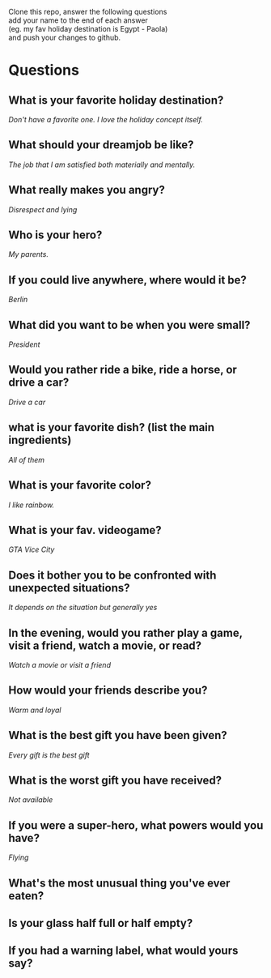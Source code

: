 Clone this repo, answer the following questions \
add your name to the end of each answer \
(eg. my fav holiday destination is Egypt - Paola)\
and push your changes to github.

# Questions

## What is your favorite holiday destination?

*Don't have a favorite one. I love the holiday concept itself.* 

## What should your dreamjob be like?

*The job that I am satisfied both materially and mentally.*

## What really makes you angry?

*Disrespect and lying*

## Who is your hero?

*My parents.*

## If you could live anywhere, where would it be?

*Berlin*

## What did you want to be when you were small?

*President*

## Would you rather ride a bike, ride a horse, or drive a car?

*Drive a car*

## what is your favorite dish? (list the main ingredients)

*All of them*

## What is your favorite color?

*I like rainbow.*

## What is your fav. videogame?

*GTA Vice City*

## Does it bother you to be confronted with unexpected situations?

*It depends on the situation but generally yes*

## In the evening, would you rather play a game, visit a friend, watch a movie, or read?

*Watch a movie or visit a friend*

## How would your friends describe you?

*Warm and loyal* 

## What is the best gift you have been given?

*Every gift is the best gift*

## What is the worst gift you have received?

*Not available*

## If you were a super-hero, what powers would you have?

*Flying*

## What's the most unusual thing you've ever eaten?
## Is your glass half full or half empty?
## If you had a warning label, what would yours say?
